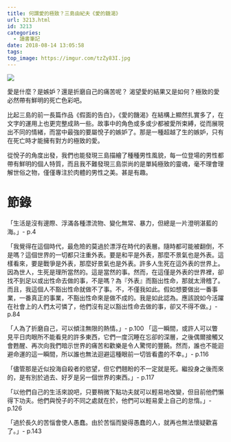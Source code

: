 ```yaml
---
title: 何謂愛的極致？三島由紀夫《愛的饑渴》
url: 3213.html
id: 3213
categories:
  - 讀書筆記
date: 2018-08-14 13:05:58
tags:
top_image: https://imgur.com/tzZy83I.jpg
---
```


![](https://imgur.com/tzZy83I.jpg)

愛是什麼？是嫉妒？還是折磨自己的痛苦呢？ 渴望愛的結果又是如何？極致的愛必然帶有鮮明的死亡色彩吧。

比起三島的前一長篇作品《假面的告白》，《愛的饑渴》在結構上顯然扎實多了，在文字的運用上也更完整成熟一些。故事中的角色或多或少都被愛所束縛，從而展現出不同的情緒，而當中最強的要屬悅子的嫉妒了。那是一種超越了生的嫉妒，只有在死亡時才能擁有對方的極致的愛。

從悅子的角度出發，我們也能發現三島描繪了種種男性風貌，每一位登場的男性都帶有鮮明的個人特質，而且我不難發現三島崇尚的是單純極致的靈魂，毫不理會理解世俗之物，僅僅專注於肉體的男性之美。甚是有趣。

# 節錄

「生活是沒有邊際、浮滿各種漂流物、變化無常、暴力，但總是一片澄明湛藍的海。」- p.4 

「我覺得在這個時代，最危險的莫過於漂浮在時代的表層。隨時都可能被翻倒，不是嗎？這個世界的一切都只注重外表。要是和平是外表，那麼不景氣也是外表。這樣看來，要是戰爭是外表，那麼好景氣也是外表。許多人生死在這外表的世界上。因為世人，生死是理所當然的。這是當然的事。然而，在這僅是外表的世界裡，卻找不到足以或出性命去做的事，不是嗎？為『外表』而豁出性命，那就太滑稽了。而且，我這個人不豁出性命就做不了事。不，不僅我如此。假如想要做出一番事業，一番真正的事業，不豁出性命來是做不成的。我是如此認為。應該說如今活躍在社會上的人們太可憐了，他們沒有足以豁出性命去做的事，卻又不得不做。」- p.84 

「人為了折磨自己，可以傾注無限的熱情。」- p.100 「這一瞬間，或許人可以瞥見平日肉眼所不能看見的許多東西，它們一度沉睡在忘卻的深層，之後偶爾接觸又會甦醒、再次向我們暗示世界的痛苦和歡樂是令人驚愕的豐饒。然而，誰也不能迴避命運的這一瞬間，所以誰也無法迴避這種眼前一切皆看盡的不幸。」- p.116 

「儘管那是近似投海自殺者的慾望，但它們翹盼的不一定就是死。繼投身之後而來的，是有別於過去、好歹是另一個世界的東西。」- p.117 

「以他們自己的生活來說吧，只要稍微下點功夫就可以輕易地改變，但目前他們懶得下功夫。他們與悅子的不同之處就在於，他們可以輕易愛上自己的怠惰。」- p.126 

「過於長久的苦惱會使人愚蠢。由於苦惱而變得愚蠢的人，就再也無法懷疑歡喜了。」- p.143